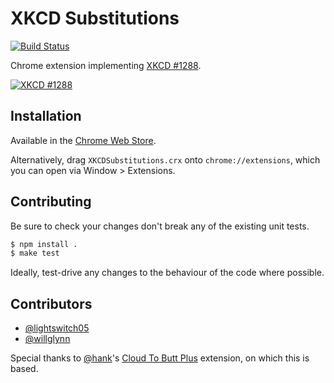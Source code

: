 XKCD Substitutions
==================

[![Build Status](https://secure.travis-ci.org/h2s/xkcd-substitutions.png)](http://travis-ci.org/h2s/xkcd-substitutions)

Chrome extension implementing [XKCD #1288](http://xkcd.com/1288/).

[![XKCD #1288](http://imgs.xkcd.com/comics/substitutions.png)](http://xkcd.com/1288/)

Installation
------------

Available in the [Chrome Web Store](https://chrome.google.com/webstore/detail/xkcd-substitutions/amdapaokcigffcdnfijbojoadjhjijoa).

Alternatively, drag `XKCDSubstitutions.crx` onto `chrome://extensions`, which
you can open via Window > Extensions.

Contributing
------------

Be sure to check your changes don't break any of the existing unit tests.

```bash
$ npm install .
$ make test
```

Ideally, test-drive any changes to the behaviour of the code where possible.

Contributors
------------

* [@lightswitch05](https://github.com/lightswitch05)
* [@willglynn](https://github.com/willglynn)

Special thanks to [@hank](https://github.com/hank/)'s [Cloud To Butt
Plus](https://github.com/hank/cloud-to-butt) extension, on which this is based.

